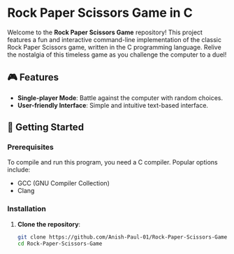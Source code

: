 # Rock Paper Scissors Game in C

Welcome to the **Rock Paper Scissors Game** repository! This project features a fun and interactive command-line implementation of the classic Rock Paper Scissors game, written in the C programming language. Relive the nostalgia of this timeless game as you challenge the computer to a duel!

## 🎮 Features

- **Single-player Mode**: Battle against the computer with random choices.
- **User-friendly Interface**: Simple and intuitive text-based interface.
<!-- I'll add these features soon-->
<!-- **Score Tracking**: Keeps track of your wins, losses, and ties.-->
<!-- **Replay Option**: Play as many rounds as you like without restarting the program.-->
<!-- **Error Handling**: Gracefully handles invalid inputs and guides you to make valid choices.-->

## 🚀 Getting Started

### Prerequisites

To compile and run this program, you need a C compiler. Popular options include:
- GCC (GNU Compiler Collection)
- Clang

### Installation

1. **Clone the repository**:
   ```bash
   git clone https://github.com/Anish-Paul-01/Rock-Paper-Scissors-Game.git
   cd Rock-Paper-Scissors-Game
